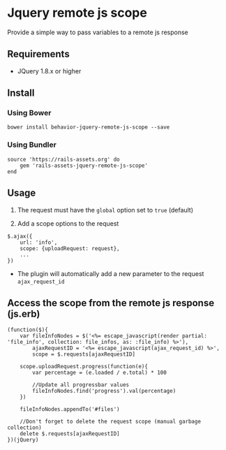 # Jquery remote js scope
Provide a simple way to pass variables to a remote js response

## Requirements

- JQuery 1.8.x or higher

## Install
### Using Bower

```
bower install behavior-jquery-remote-js-scope --save
```

### Using Bundler

```
source 'https://rails-assets.org' do
	gem 'rails-assets-jquery-remote-js-scope'
end
```

## Usage

1. The request must have the `global` option set to `true` (default)

2. Add a scope options to the request
```
$.ajax({
	url: 'info',
	scope: {uploadRequest: request},
	...
})
```

- The plugin will automatically add a new parameter to the request `ajax_request_id`

## Access the scope from the remote js response (js.erb)
```
(function($){
	var fileInfoNodes = $('<%= escape_javascript(render partial: 'file_info', collection: file_infos, as: :file_info) %>'),
		ajaxRequestID = '<%= escape_javascript(ajax_request_id) %>',
		scope = $.requests[ajaxRequestID]

	scope.uploadRequest.progress(function(e){
		var percentage = (e.loaded / e.total) * 100

		//Update all progressbar values
		fileInfoNodes.find('progress').val(percentage)
	})

	fileInfoNodes.appendTo('#files')

	//Don't forget to delete the request scope (manual garbage collection)
	delete $.requests[ajaxRequestID]
})(jQuery)
```
